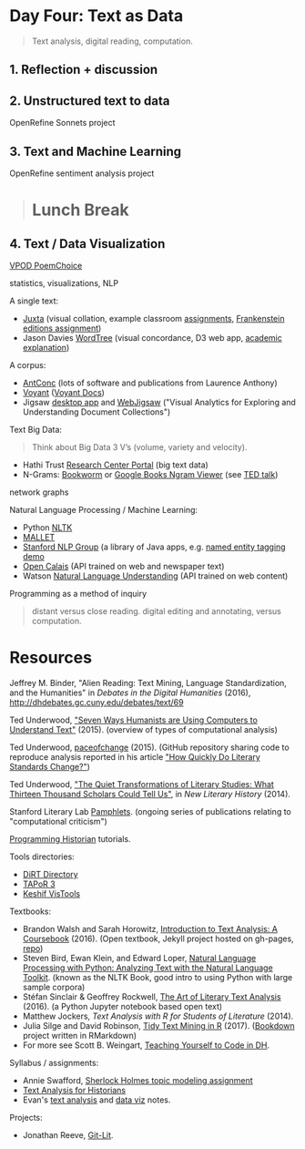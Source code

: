 # Day Four: Text as Data

> Text analysis, digital reading, computation.

## 1. Reflection + discussion

## 2. Unstructured text to data

OpenRefine Sonnets project

## 3. Text and Machine Learning

OpenRefine sentiment analysis project

> # Lunch Break

## 4. Text / Data Visualization

[VPOD PoemChoice](https://uidaholib.github.io/poemchoice/)

statistics, visualizations, NLP

A single text:
- [Juxta](http://juxtacommons.org/) (visual collation, example classroom [assignments](http://www.juxtasoftware.org/using-juxta-in-the-classroom-scholars-lab-presentation/), [Frankenstein editions assignment](https://mla.hcommons.org/?get_group_doc=387/1420320643-Bninski.notesforMLACommons.pdf))
- Jason Davies [WordTree](https://www.jasondavies.com/wordtree/) (visual concordance, D3 web app, [academic explanation](http://hint.fm/projects/wordtree/))

A corpus:
- [AntConc](http://www.laurenceanthony.net/software/antconc/) (lots of software and publications from Laurence Anthony)
- [Voyant](http://voyant-tools.org/) ([Voyant Docs](http://docs.voyant-tools.org/))
- Jigsaw [desktop app](http://www.cc.gatech.edu/gvu/ii/jigsaw/) and [WebJigsaw](http://www.iilabgt.org/webjigsaw) ("Visual Analytics for Exploring and Understanding Document Collections")

Text Big Data: 
> Think about Big Data 3 V’s (volume, variety and velocity).
- Hathi Trust [Research Center Portal](https://sharc.hathitrust.org/) (big text data)
- N-Grams: [Bookworm](http://bookworm.culturomics.org/) or [Google Books Ngram Viewer](https://books.google.com/ngrams) (see [TED talk](https://www.ted.com/talks/what_we_learned_from_5_million_books?language=en))

network graphs

Natural Language Processing / Machine Learning:
- Python [NLTK](http://www.nltk.org/)
- [MALLET](http://mallet.cs.umass.edu/index.php)
- [Stanford NLP Group](http://nlp.stanford.edu/software/) (a library of Java apps, e.g. [named entity tagging demo](http://nlp.stanford.edu:8080/ner/)
- [Open Calais](http://www.opencalais.com/) (API trained on web and newspaper text)
- Watson [Natural Language Understanding](https://www.ibm.com/watson/developercloud/natural-language-understanding.html) (API trained on web content)

Programming as a method of inquiry

> distant versus close reading. digital editing and annotating, versus computation.

# Resources

Jeffrey M. Binder, "Alien Reading: Text Mining, Language Standardization, and the Humanities" in *Debates in the Digital Humanities* (2016),
http://dhdebates.gc.cuny.edu/debates/text/69

Ted Underwood, ["Seven Ways Humanists are Using Computers to Understand Text"](https://tedunderwood.com/2015/06/04/seven-ways-humanists-are-using-computers-to-understand-text/) (2015). (overview of types of computational analysis)

Ted Underwood, [paceofchange](https://github.com/tedunderwood/paceofchange) (2015). (GitHub repository sharing code to reproduce analysis reported in his article ["How Quickly Do Literary Standards Change?"](https://figshare.com/articles/How_Quickly_Do_Literary_Standards_Change_/1418394))

Ted Underwood, ["The Quiet Transformations of Literary Studies: What Thirteen Thousand Scholars Could Tell Us"](http://hdl.handle.net/2142/49323), in *New Literary History* (2014).

Stanford Literary Lab [Pamphlets](http://litlab.stanford.edu/pamphlets/). (ongoing series of publications relating to "computational criticism")

[Programming Historian](http://programminghistorian.org/) tutorials.

Tools directories:
- [DiRT Directory](http://dirtdirectory.org/)
- [TAPoR 3](http://tapor.ca/home)
- [Keshif VisTools](https://keshif.me/demo/VisTools)

Textbooks:
- Brandon Walsh and Sarah Horowitz, [Introduction to Text Analysis: A Coursebook](http://walshbr.com/textanalysiscoursebook/) (2016). (Open textbook, Jekyll project hosted on gh-pages, [repo](https://github.com/walshbr/textanalysiscoursebook))
- Steven Bird, Ewan Klein, and Edward Loper, [Natural Language Processing with Python: Analyzing Text with the Natural Language Toolkit](http://www.nltk.org/book/). (known as the NLTK Book, good intro to using Python with large sample corpora)
- Stéfan Sinclair & Geoffrey Rockwell, [The Art of Literary Text Analysis](https://github.com/sgsinclair/alta/blob/master/ipynb/ArtOfLiteraryTextAnalysis.ipynb) (2016). (a Python Jupyter notebook based open text)
- Matthew Jockers, *Text Analysis with R for Students of Literature* (2014).
- Julia Silge and David Robinson, [Tidy Text Mining in R](http://tidytextmining.com/) (2017). ([Bookdown](https://bookdown.org/) project written in RMarkdown)
- For more see Scott B. Weingart, [Teaching Yourself to Code in DH](http://scottbot.net/teaching-yourself-to-code-in-dh/).

Syllabus / assignments:
- Annie Swafford, [Sherlock Holmes topic modeling assignment](https://sherlockholmeslondondh.wordpress.com/2015/03/23/topic-modeling-assignment/)
- [Text Analysis for Historians](http://lincolnmullen.com/courses/text-analysis.2016/)
- Evan's [text analysis](https://evanwill.github.io/_drafts/notes/text-analysis.html) and [data viz](https://evanwill.github.io/_drafts/notes/viz-notes.html) notes.

Projects: 
- Jonathan Reeve, [Git-Lit](http://jonreeve.com/2015/09/introducing-git-lit/).
